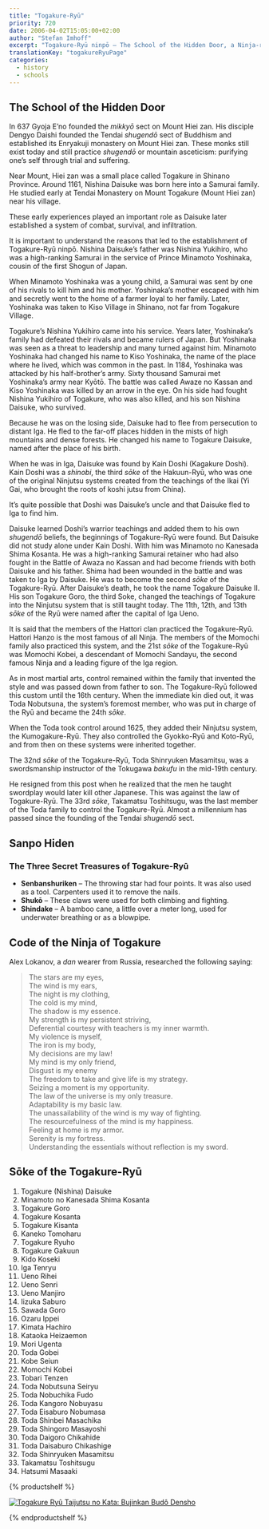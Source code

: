 ```yaml
---
title: "Togakure-Ryū"
priority: 720
date: 2006-04-02T15:05:00+02:00
author: "Stefan Imhoff"
excerpt: "Togakure-Ryū ninpō – The School of the Hidden Door, a Ninja-ryu founded by Daisuke Togakure, is now almost a thousand years old."
translationKey: "togakureRyuPage"
categories:
  - history
  - schools
---
```


## The School of the Hidden Door

In 637 Gyoja E’no founded the _mikkyō_ sect on Mount Hiei zan. His disciple Dengyo Daishi founded the Tendai _shugendō_ sect of Buddhism and established its Enryakuji monastery on Mount Hiei zan. These monks still exist today and still practice _shugendō_ or mountain asceticism: purifying one’s self through trial and suffering.

Near Mount, Hiei zan was a small place called Togakure in Shinano Province. Around 1161, Nishina Daisuke was born here into a Samurai family. He studied early at Tendai Monastery on Mount Togakure (Mount Hiei zan) near his village.

These early experiences played an important role as Daisuke later established a system of combat, survival, and infiltration.

It is important to understand the reasons that led to the establishment of Togakure-Ryū ninpō. Nishina Daisuke’s father was Nishina Yukihiro, who was a high-ranking Samurai in the service of Prince Minamoto Yoshinaka, cousin of the first Shogun of Japan.

When Minamoto Yoshinaka was a young child, a Samurai was sent by one of his rivals to kill him and his mother. Yoshinaka’s mother escaped with him and secretly went to the home of a farmer loyal to her family. Later, Yoshinaka was taken to Kiso Village in Shinano, not far from Togakure Village.

Togakure’s Nishina Yukihiro came into his service. Years later, Yoshinaka’s family had defeated their rivals and became rulers of Japan. But Yoshinaka was seen as a threat to leadership and many turned against him. Minamoto Yoshinaka had changed his name to Kiso Yoshinaka, the name of the place where he lived, which was common in the past. In 1184, Yoshinaka was attacked by his half-brother’s army. Sixty thousand Samurai met Yoshinaka’s army near Kyōtō. The battle was called Awaze no Kassan and Kiso Yoshinaka was killed by an arrow in the eye. On his side had fought Nishina Yukihiro of Togakure, who was also killed, and his son Nishina Daisuke, who survived.

Because he was on the losing side, Daisuke had to flee from persecution to distant Iga. He fled to the far-off places hidden in the mists of high mountains and dense forests. He changed his name to Togakure Daisuke, named after the place of his birth.

When he was in Iga, Daisuke was found by Kain Doshi (Kagakure Doshi). Kain Doshi was a _shinobi_, the third _sōke_ of the Hakuun-Ryū, who was one of the original Ninjutsu systems created from the teachings of the Ikai (Yi Gai, who brought the roots of koshi jutsu from China).

It’s quite possible that Doshi was Daisuke’s uncle and that Daisuke fled to Iga to find him.

Daisuke learned Doshi’s warrior teachings and added them to his own _shugendō_ beliefs, the beginnings of Togakure-Ryū were found. But Daisuke did not study alone under Kain Doshi. With him was Minamoto no Kanesada Shima Kosanta. He was a high-ranking Samurai retainer who had also fought in the Battle of Awaza no Kassan and had become friends with both Daisuke and his father. Shima had been wounded in the battle and was taken to Iga by Daisuke. He was to become the second _sōke_ of the Togakure-Ryū. After Daisuke’s death, he took the name Togakure Daisuke II. His son Togakure Goro, the third Soke, changed the teachings of Togakure into the Ninjutsu system that is still taught today. The 11th, 12th, and 13th _sōke_ of the Ryū were named after the capital of Iga Ueno.

It is said that the members of the Hattori clan practiced the Togakure-Ryū. Hattori Hanzo is the most famous of all Ninja. The members of the Momochi family also practiced this system, and the 21st _sōke_ of the Togakure-Ryū was Momochi Kobei, a descendant of Momochi Sandayu, the second famous Ninja and a leading figure of the Iga region.

As in most martial arts, control remained within the family that invented the style and was passed down from father to son. The Togakure-Ryū followed this custom until the 16th century. When the immediate kin died out, it was Toda Nobutsuna, the system’s foremost member, who was put in charge of the Ryū and became the 24th _sōke_.

When the Toda took control around 1625, they added their Ninjutsu system, the Kumogakure-Ryū. They also controlled the Gyokko-Ryū and Koto-Ryū, and from then on these systems were inherited together.

The 32nd _sōke_ of the Togakure-Ryū, Toda Shinryuken Masamitsu, was a swordsmanship instructor of the Tokugawa _bakufu_ in the mid-19th century.

He resigned from this post when he realized that the men he taught swordplay would later kill other Japanese. This was against the law of Togakure-Ryū. The 33rd _sōke_, Takamatsu Toshitsugu, was the last member of the Toda family to control the Togakure-Ryū. Almost a millennium has passed since the founding of the Tendai _shugendō_ sect.

## Sanpo Hiden

### The Three Secret Treasures of Togakure-Ryū

- **Senbanshuriken** – The throwing star had four points. It was also used as a tool. Carpenters used it to remove the nails.
- **Shukō** – These claws were used for both climbing and fighting.
- **Shindake** – A bamboo cane, a little over a meter long, used for underwater breathing or as a blowpipe.

## Code of the Ninja of Togakure

Alex Lokanov, a _dan_ wearer from Russia, researched the following saying:

> The stars are my eyes,\
> The wind is my ears,\
> The night is my clothing,\
> The cold is my mind,\
> The shadow is my essence.\
> My strength is my persistent striving,\
> Deferential courtesy with teachers is my inner warmth.\
> My violence is myself,\
> The iron is my body,\
> My decisions are my law!\
> My mind is my only friend,\
> Disgust is my enemy\
> The freedom to take and give life is my strategy.\
> Seizing a moment is my opportunity.\
> The law of the universe is my only treasure.\
> Adaptability is my basic law.\
> The unassailability of the wind is my way of fighting.\
> The resourcefulness of the mind is my happiness.\
> Feeling at home is my armor.\
> Serenity is my fortress.\
> Understanding the essentials without reflection is my sword.

## Sōke of the Togakure-Ryū

1. Togakure (Nishina) Daisuke
2. Minamoto no Kanesada Shima Kosanta
3. Togakure Goro
4. Togakure Kosanta
5. Togakure Kisanta
6. Kaneko Tomoharu
7. Togakure Ryuho
8. Togakure Gakuun
9. Kido Koseki
10. Iga Tenryu
11. Ueno Rihei
12. Ueno Senri
13. Ueno Manjiro
14. Iizuka Saburo
15. Sawada Goro
16. Ozaru Ippei
17. Kimata Hachiro
18. Kataoka Heizaemon
19. Mori Ugenta
20. Toda Gobei
21. Kobe Seiun
22. Momochi Kobei
23. Tobari Tenzen
24. Toda Nobutsuna Seiryu
25. Toda Nobuchika Fudo
26. Toda Kangoro Nobuyasu
27. Toda Eisaburo Nobumasa
28. Toda Shinbei Masachika
29. Toda Shingoro Masayoshi
30. Toda Daigoro Chikahide
31. Toda Daisaburo Chikashige
32. Toda Shinryuken Masamitsu
33. Takamatsu Toshitsugu
34. Hatsumi Masaaki

{% productshelf %}

<a class="product" href="https://www.tengu-publishing.de/en/index.php?site=artikel&artikelnr=70160" rel="nofollow noopener noreferrer external" target="_blank">
  <img
    alt="Togakure Ryû Taijutsu no Kata: Bujinkan Budô Densho"
    class="product-cover"
    src="/assets/images/recommendations/books/togakure-ryu-taijutsu-no-kata-en.jpg"
  />
</a>

{% endproductshelf %}
